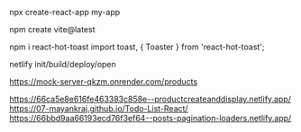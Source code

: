 
<!-- create React app -->
npx create-react-app my-app

npm create vite@latest

<!-- totst usecase -->
npm i react-hot-toast
import toast, { Toaster } from 'react-hot-toast';

<Toaster position="top-right" />

<!-- deploy  -->
netlify init/build/deploy/open


<!-- json server -->
https://mock-server-qkzm.onrender.com/products


<!-- projects -->
https://66ca5e8e616fe463383c858e--productcreateanddisplay.netlify.app/
https://07-mayankraj.github.io/Todo-List-React/
https://66bbd9aa66193ecd76f3ef64--posts-pagination-loaders.netlify.app/